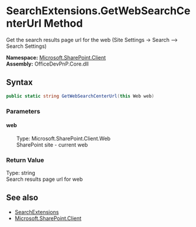 # SearchExtensions.GetWebSearchCenterUrl Method  
 Get the search results page url for the web (Site Settings -&gt; Search --&gt; Search Settings)   

**Namespace:** [Microsoft.SharePoint.Client](Microsoft.SharePoint.Client.md)  
**Assembly:** OfficeDevPnP.Core.dll  
## Syntax
```C#
public static string GetWebSearchCenterUrl(this Web web)
```
### Parameters
#### web  
&emsp;&emsp;Type: Microsoft.SharePoint.Client.Web  
&emsp;&emsp;SharePoint site - current web  

  

### Return Value
Type: string  
Search results page url for web  


## See also
- [SearchExtensions](Microsoft.SharePoint.Client.SearchExtensions.md) 
- [Microsoft.SharePoint.Client](Microsoft.SharePoint.Client.md) 
